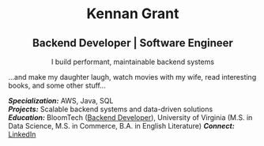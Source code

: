 <h1 align="center" margin=50px>Kennan Grant</h1>
<h2 align="center" margin=50px>Backend Developer | Software Engineer</h2>
<p align="center">I build performant, maintainable backend systems</p>

...and make my daughter laugh, watch movies with my wife, read interesting books, and some other stuff...

***Specialization:*** AWS, Java, SQL  
***Projects:*** Scalable backend systems and data-driven solutions  
***Education:*** BloomTech ([Backend Developer](https://www.bloomtech.com/courses/backend-development)), University of Virginia (M.S. in Data Science, M.S. in Commerce, B.A. in English Literature)
***Connect:*** [LinkedIn](https://www.linkedin.com/in/kennan-grant/)
